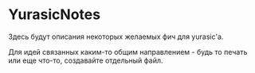 YurasicNotes
============

Здесь будут описания некоторых желаемых фич для yurasic'а.

Для идей связанных каким-то общим направлением - будь то печать или еще что-то, создавайте отдельный файл.

